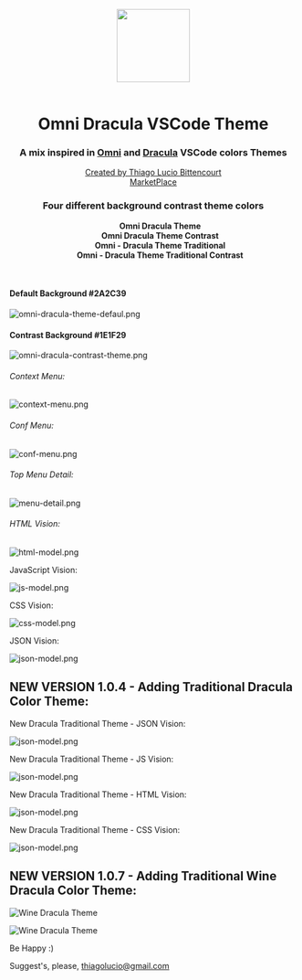 <br/>
<div align="center">
  <img width="128px" src="https://thiagolucio.com.br/downloads/omnidraculatheme/logo-omni-dracula-theme.png">
</div>
<br/>
<div align="center">
  <h1>Omni Dracula VSCode Theme</h1>
  <h3>A mix inspired in 
    <a href="https://marketplace.visualstudio.com/items?itemName=rocketseat.theme-omni" target="_blank">Omni</a> and <a href="https://marketplace.visualstudio.com/items?itemName=dracula-theme.theme-dracula" target="_blank">Dracula</a> VSCode colors Themes</h3>
  <a href="https://thiagolucio.com.br">Created by Thiago Lucio Bittencourt</a>
  <br/>
  <a href="https://marketplace.visualstudio.com/items?itemName=ThiagoLcioBittencourt.omni-dracula-theme">MarketPlace</a>
  <br/>
  <h3>Four different background contrast theme colors</h3>
  <ul  style="list-style-type: none">
    <li><b>Omni Dracula Theme</b></li>
    <li><b>Omni Dracula Theme Contrast</b></li>
    <li><b>Omni - Dracula Theme Traditional</b></li>
    <li><b>Omni - Dracula Theme Traditional Contrast</b></li>
  </ul>
</div>
<br/>

#### Default Background #2A2C39

<img src="https://thiagolucio.com.br/downloads/omnidraculatheme/omni-dracula-theme-default.png" title="" alt="omni-dracula-theme-defaul.png" align="center">

#### Contrast Background #1E1F29

<img src="https://thiagolucio.com.br/downloads/omnidraculatheme/omni-dracula-contrast-theme.png" title="" alt="omni-dracula-contrast-theme.png" align="center">

###### Context Menu:

<img src="https://thiagolucio.com.br/downloads/omnidraculatheme/context-menu.png" title="" alt="context-menu.png" align="center">

###### Conf Menu:

<img src="https://thiagolucio.com.br/downloads/omnidraculatheme/conf-menu.png" title="" alt="conf-menu.png" align="center">

###### Top Menu Detail:

<img src="https://thiagolucio.com.br/downloads/omnidraculatheme/menu-detail.png" title="" alt="menu-detail.png" align="center">

###### HTML Vision:

<img src="https://thiagolucio.com.br/downloads/omnidraculatheme/html-model.png" title="" alt="html-model.png" align="center">

JavaScript Vision:

<img src="https://thiagolucio.com.br/downloads/omnidraculatheme/js-model.png" title="" alt="js-model.png" align="center">

CSS Vision:

<img src="https://thiagolucio.com.br/downloads/omnidraculatheme/css-model.png" title="" alt="css-model.png" align="center">

JSON Vision:

<img src="https://thiagolucio.com.br/downloads/omnidraculatheme/json-model.png" title="" alt="json-model.png" align="center">


## NEW VERSION 1.0.4 - Adding Traditional Dracula Color Theme:



New Dracula Traditional Theme - JSON Vision:

<img src="https://thiagolucio.com.br/downloads/omnidraculatheme/dracula-theme-traditional-JSON.png" title="" alt="json-model.png" align="center">


New Dracula Traditional Theme - JS Vision:

<img src="https://thiagolucio.com.br/downloads/omnidraculatheme/dracula-traditional-theme-JS.png" title="" alt="json-model.png" align="center">


New Dracula Traditional Theme - HTML Vision:

<img src="https://thiagolucio.com.br/downloads/omnidraculatheme/dracula-theme-tradicional-html.png" title="" alt="json-model.png" align="center">


New Dracula Traditional Theme - CSS Vision:

<img src="https://thiagolucio.com.br/downloads/omnidraculatheme/dracula-theme-traditionalCSS.png" title="" alt="json-model.png" align="center">


## NEW VERSION 1.0.7 - Adding Traditional Wine Dracula Color Theme:


<img src="https://thiagolucio.com.br/downloads/omnidraculatheme/omniwine01.png" title="" alt="Wine Dracula Theme" align="center">

<p></p>
<p></p>

<img src="https://thiagolucio.com.br/downloads/omnidraculatheme/omniwine02.png" title="" alt="Wine Dracula Theme" align="center">

<p></p>
<p></p>

Be Happy :)

Suggest's, please, thiagolucio@gmail.com
